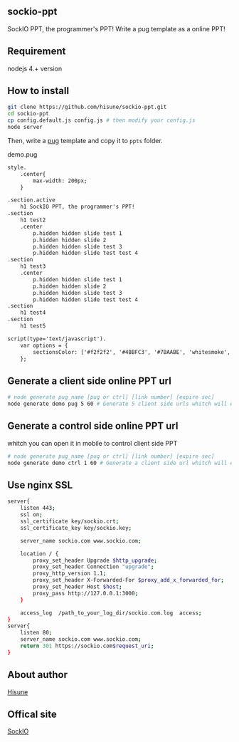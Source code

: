 sockio-ppt
-----
SockIO PPT, the programmer's PPT! Write a pug template as a online PPT!

Requirement
-----
nodejs 4.+ version

How to install
-----
```sh
git clone https://github.com/hisune/sockio-ppt.git
cd sockio-ppt
cp config.default.js config.js # then modify your config.js
node server
```
Then, write a [pug](https://github.com/pugjs/pug) template and copy it to ```ppts``` folder.

demo.pug
```html
style.
    .center{
        max-width: 200px;
    }

.section.active
    h1 SockIO PPT, the programmer's PPT!
.section
    h1 test2
    .center
        p.hidden hidden slide test 1
        p.hidden hidden slide 2
        p.hidden hidden slide test 3
        p.hidden hidden slide test test 4
.section
    h1 test3
    .center
        p.hidden hidden slide test 1
        p.hidden hidden slide 2
        p.hidden hidden slide test 3
        p.hidden hidden slide test test 4
.section
    h1 test4
.section
    h1 test5

script(type='text/javascript').
    var options = {
        sectionsColor: ['#f2f2f2', '#4BBFC3', '#7BAABE', 'whitesmoke', '#ccddff']
    };
```

Generate a client side online PPT url
-----
```sh
# node generate pug_name [pug or ctrl] [link number] [expire sec]
node generate demo pug 5 60 # Generate 5 client side urls whitch will expired after 1 minute
```
Generate a control side online PPT url
-----
whitch you can open it in mobile to control client side PPT
```sh
# node generate pug_name [pug or ctrl] [link number] [expire sec]
node generate demo ctrl 1 60 # Generate a client side url whitch will expired after 1 minute
```

Use nginx SSL
-----

```sh
server{
	listen 443;
	ssl on;
	ssl_certificate key/sockio.crt;
	ssl_certificate_key key/sockio.key;

	server_name sockio.com www.sockio.com;

	location / {
		proxy_set_header Upgrade $http_upgrade;
		proxy_set_header Connection "upgrade";
		proxy_http_version 1.1;
		proxy_set_header X-Forwarded-For $proxy_add_x_forwarded_for;
		proxy_set_header Host $host;
		proxy_pass http://127.0.0.1:3000;
	}

	access_log  /path_to_your_log_dir/sockio.com.log  access;
}
server{
	listen 80;
	server_name sockio.com www.sockio.com;
	return 301 https://sockio.com$request_uri;
}
```

About author
-----
[Hisune](https://hisune.com)

Offical site
-----
[SockIO](https://sockio.com)
